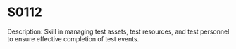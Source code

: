 # S0112
Description: Skill in managing test assets, test resources, and test personnel to ensure effective completion of test events.
